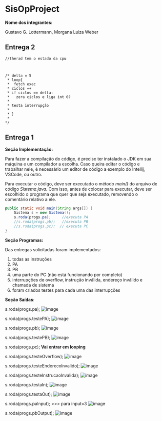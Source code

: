 # SisOpProject

**Nome dos integrantes:**

Gustavo G. Lottermann, Morgana Luiza Weber


## Entrega 2



    //therad tem o estado da cpu 



    /* delta = 5 
     * loop{
     *  fetch exec 
     * ciclos ++
     * if ciclos == delta: 
     *   zera ciclos e liga int 0? 
     * 
     * testa interrupção
     * 
     * }
     * 
    */










## Entrega 1
**Seção Implementação:**

Para fazer a compilação do código, é preciso ter instalado o JDK em sua máquina e um compilador a escolha. 
Caso queira editar o código e trabalhar nele, é necessário um editor de código a exemplo do Intellij, VSCode,
ou outro.

Para executar o código, deve ser executado o método _main()_ do arquivo de código _Sistema.java_.
Com isso, antes de colocar para executar, deve ser escolhido o programa que quer que seja executado, removendo o comentário relativo a ele.

```java
public static void main(String args[]) {
    Sistema s = new Sistema();
    s.roda(progs.pa);     //executa PA
    //s.roda(progs.pb);   //executa PB
    //s.roda(progs.pc);  // executa PC
}
```

**Seção Programas:**

Das entregas solicitadas foram implementados:
1. todas as instruções 
2. PA
3. PB
4. uma parte do PC (não está funcionando por completo)
5. interrupções de overflow, instrução inválida, endereço inválido e chamada de sistema 
6. foram criados testes para cada uma das interrupções 

**Seção Saídas:**

s.roda(progs.pa);
![image](https://user-images.githubusercontent.com/50406261/160927346-a186337b-dbc9-4526-80e7-963d977ace76.png)

s.roda(progs.testePA);
![image](https://user-images.githubusercontent.com/50406261/160927504-4ff29e19-f963-47b2-b19f-b31aafb088c2.png)


s.roda(progs.pb);
![image](https://user-images.githubusercontent.com/50406261/160927667-681d5f7d-4b54-4a9f-bf49-56c1b2d35da9.png)

s.roda(progs.testePB);
![image](https://user-images.githubusercontent.com/50406261/160927769-7e6c38cd-e29b-4aab-b5f6-f728c912315e.png)

s.roda(progs.pc);
**Vai entrar em looping**

s.roda(progs.testeOverflow);
![image](https://user-images.githubusercontent.com/50406261/160928435-61e4a7e9-a67d-4934-ab12-e690b6d34298.png)

s.roda(progs.testeEnderecoInvalido);
![image](https://user-images.githubusercontent.com/50406261/160928529-d8db2f7f-b4e2-4e9e-ba24-bfc69b5773be.png)

s.roda(progs.testeInstrucaoInvalida);
![image](https://user-images.githubusercontent.com/50406261/160928642-43f1366e-bca7-4c44-a7cd-5f8714acbfcc.png)

s.roda(progs.testaIn);
![image](https://user-images.githubusercontent.com/50406261/160928839-ed1da981-125f-4a51-a9e9-d797e34eed0f.png)

s.roda(progs.testaOut);
![image](https://user-images.githubusercontent.com/50406261/160930160-6f8a184f-0f0d-49aa-82f9-17ad87cf9ae4.png)

s.roda(progs.paInput); >>> para input=3
![image](https://user-images.githubusercontent.com/50406261/160930370-c224b8fc-45ba-4191-831a-333388335e16.png)

s.roda(progs.pbOutput);
![image](https://user-images.githubusercontent.com/50406261/160930545-fce0b229-ffd3-4774-9736-1051bd2ec8bb.png)
